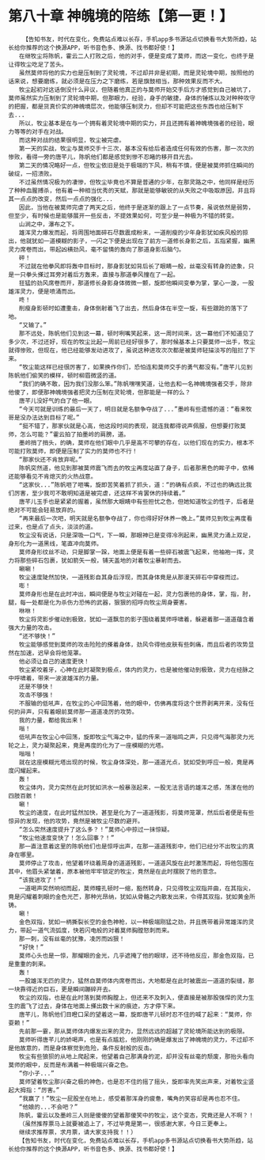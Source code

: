 # 第八十章 神魄境的陪练【第一更！】
        【告知书友，时代在变化，免费站点难以长存，手机app多书源站点切换看书大势所趋，站长给你推荐的这个换源APP，听书音色多、换源、找书都好使！】
       在继牧尘将陈帆，霍云二人打败之后，他的对手，便是变成了莫师，而这一变化，也终于是让得牧尘吃足了苦头。
       虽然莫师将他的实力也是压制到了灵轮境，不过却并非是初期，而是灵轮境中期，按照他的话来说，想要磨练，就必须是在压力之下磨练，若是旗鼓相当，那种效果反而不大。
       牧尘起初对这话倒没什么异议，但随着他真正的与莫师开始交手后方才感觉到自己被坑了，莫师虽然实力压制到了灵轮境中期，但那眼力，经验，身手的敏捷，身体的锤炼以及对种种攻守的把握，都是货真价实的神魄境层次，他能够压制灵力，但却不可能把这些东西也给压制下去...
       所以，牧尘基本是在与一个拥有着灵轮境中期的实力，并且还拥有着神魄境强者的经验，眼力等等的对手在对战。
       而这种对战的结果很明显，牧尘被完虐。
       第一天的实战，牧尘与莫师交手十三次，基本没有给后者造成任何有效的伤害，那一次次的惨败，看得一旁的唐芊儿，陈帆他们都是感觉到惨不忍睹的移开目光去。
       第二天的情况略好一点，但牧尘依旧是处于极端的下风，稍有不慎，便是被莫师抓住瞬间的破绽，一招溃败。
       不过虽然情况极为的凄惨，但牧尘毕竟也不算是普通的少年，在那灵路之中，他同样是经历了种种血腥搏杀，他有着一种相当优秀的天赋，那就是能够敏锐的从失败之中吸取原因，并且将其一点点的改变，然后一点点的强化...
       因此，当他在被莫师完虐了两天之后，他终于是逐渐的跟上了一点节奏，虽说依然是弱势，但至少，有时候也是能够展开一些反击，不提效果如何，可至少是一种极为不错的转变。
       山涧之中，瀑布之下。
       雄浑灵力爆发而起，将周围地面碎石尽数震成粉末，一道削瘦的少年身影犹如疾风般的掠出，他就犹如一道模糊的影子，一闪之下便是出现在了前方一道修长身影之后，五指紧握，幽黑灵力席卷而出，带起凶横劲风，毫不留情的轰向了那道身影后脑勺。
       砰！
       不过就在他拳风即将轰中目标时，那身影犹如背后长了眼睛一般，丝毫没有转身的迹象，只是一只拳头搽过耳旁对着后方轰来，直接与那道拳风撞在了一起。
       狂猛的劲风席卷而开，那道修长身影身体微微一颤，旋即他瞬间变拳为掌，掌心一漩，一股雄浑灵力，便是喷涌而出。
       咚！
       削瘦身影顿时如遭重击，身体倒射着飞了出去，然后身体在半空一旋，有些踉跄的落下了地。
       “又输了。”
       那不远处，陈帆他们见到这一幕，顿时咧嘴笑起来，这一周时间来，这一幕他们不知道见了多少次，不过还好，现在的牧尘比起一周前已经好很多了，那时候基本上只要莫师一出手，牧尘就得惨败，但现在，他已经能够发动进攻了，虽说这种进攻次次都是被莫师轻描淡写的阻拦了下来。
       “牧尘能这样已经很厉害了，如果换作你们，恐怕连和莫师交手的勇气都没有。”唐芊儿见到陈帆他们偷笑的模样，顿时柳眉微竖的道。
       “我们的确不敢，因为我们没那么笨。”陈帆嘿嘿笑道，让他去和一名神魄境强者交手，除非他傻了，即便那神魄境强者把灵力压制在灵轮境，但那能是一样的么？
       唐芊儿没好气的白了他一眼。
       “今天可就是训练的最后一天了，明日就是名额争夺战了...”墨岭有些遗憾的道：“看来牧哥是没办法达到目标了呢。”
       “挺不错了，那家伙就是心高，他这段时间的表现，就连我都得说声佩服，但想要打败莫师，怎么可能？”霍云拍了拍墨岭的肩膀，道。
       墨岭捎了捎头，的确，莫师在他们眼中几乎是高不可攀的存在，以他们现在的实力，根本不可能打败莫师，即便是压制了实力的莫师也不行！
       “那家伙还不肯放弃呢。”
       陈帆突然道，他见到那被莫师震飞而去的牧尘再度站直了身子，后者那黑色的眸子中，依稀还能够看见不肯熄灭的火热战意。
       “这家伙...”陈帆咂了咂嘴，旋即苦笑着抓了抓头，道：“的确有点疯，不过也的确远比我们厉害，至少我可不敢明知道是被完虐，还这样不肯罢休的持续着。”
       唐芊儿玉手也是紧紧的握着，虽然那大眼睛中有些担忧之色，但她知道牧尘的性子，后者是绝对不可能会轻易放弃的。
       “再来最后一次吧，明天就是名额争夺战了，你也得好好休养一晚上。”莫师见到牧尘再度看过来，也是点了点头，淡淡的道。
       牧尘没有说话，只是深吸一口气，下一瞬，那眼神已是变得冷冽起来，幽黑灵力涌上双足，身形化为一道黑线，笔直冲向莫师。
       莫师身形纹丝不动，只是脚掌一跺，地面上便是有着一些碎石被震飞起来，他袖袍一挥，灵力将那些碎石包裹，犹如箭矢一般，铺天盖地的对着牧尘暴射而去。
       唰唰！
       牧尘速度陡然加快，一道残影自其身后浮现，而其身体竟是从那漫天碎石中穿梭而过。
       嘭！
       莫师身形也是在此时冲出，瞬间便是与牧尘对碰在一起，灵力包裹他的身体，掌，指，肘，腿，每一处都是化为杀伤力恐怖的武器，狠狠的招呼向牧尘周身要害。
       咻咻！
       牧尘将灵影步催动到极致，犹如一道飘忽的影子围绕着莫师呼啸着，躲避着那一道道蕴含着强大力量的攻击。
       “还不够快！”
       牧尘能够感觉到莫师的攻击险险的搽着身体，劲风令得他皮肤有些刺痛，而且后者的攻势显然在加速，迟早会将他笼罩。
       他必须让自己的速度更快！
       牧尘紧咬着牙，心神在此时凝聚到极点，体内的灵力，也是被他催动到极致，灵力在经脉之中呼啸着，带来一波波雄浑的力量。
       还是不够快！
       攻击不够强！
       不服输的低吼声，在牧尘的心中回荡着，他的眼中，仿佛再度将这个世界剥离开来，没有任何的异声，只有着眼前莫师那一道道凌厉的攻势。
       我的力量，都给我出来！
       嗡！
       低吼声在牧尘心中回荡，旋即牧尘气海之中，猛的传来一道嗡鸣之声，只见得气海那灵力光轮之上，灵力凝聚起来，竟是再度的化为了一座模糊的光塔。
       嗡嗡！
       就在这座模糊光塔出现的时候，牧尘身体深处，那一道道光点，犹如受到呼应一般，竟是再度闪耀起来。
       轰！
       牧尘体内，灵力突然在此时犹如洪水一般暴涨起来，一股无法言语的雄浑之感，荡漾在他的四肢百骸！
       唰！
       牧尘的速度，在此时猛然加快，甚至是化为了一道道残影，将莫师笼罩，然后后者便是有些惊异的发现，他的攻势，竟然是被牧尘尽数的避开。
       “怎么突然速度提升了这么多？！”莫师心中掠过一抹惊疑。
       “牧尘他速度变快了！怎么回事？！”
       那一直注意着这里的陈帆他们也是惊呼出声，在那一道道残影中，他们已经分不出牧尘的真身在哪里。
       莫师停止了攻击，他望着环绕着周身的道道残影，一道道风旋在此时激荡而起，将他包围在其中，他眉头紧皱着，原本被他牢牢锁定的牧尘，竟然是在此时摆脱了他的意念。
       “该我进攻了！”
       一道喝声突然响彻而起，莫师瞳孔顿时一缩，豁然转身，只见得牧尘双指并曲，在其指尖，竟是闪耀着刺眼的金色光芒，那种光昂纳，犹如从骨骼之内散发出来，令得其双指，犹如黄金所铸。
       唰！
       金色双指，犹如一柄撕裂长空的金色神枪，以一种极端刚猛之劲，并且携带着异常雄浑的灵力，带起一道气流弧度，快若闪电般的对着莫师胸膛怒刺而来。
       那一刺，没有丝毫的犹豫，凌厉而凶狠！
       “好快！”
       莫师心头也是一惊，那耀眼的金光，几乎遮掩了他的眼球，还不待他反应，那金色双指，已是重重的刺来。
       轰！
       一股雄浑无匹的灵力，猛然自莫师体内席卷而出，大地都是在此时被震出一道道的裂缝，那一块靠得近的巨石，更是瞬间蹦碎开去。
       牧尘的双指，也是在此时落到莫师胸膛上，但还来不及刺入，便直接是被那股强悍的灵力生生的震飞了过去，身体在地面上搽出数十米的痕迹，方才停下来。
       唐芊儿，陈帆他们目瞪口呆的望着这一幕，旋即唐芊儿顿时忍不住的喊了起来：“莫师，你耍赖！”
       先前那一霎，那从莫师体内爆发出来的灵力，显然远远的超越了灵轮境所能达到的极限。
       莫师听得唐芊儿的娇喝声，也是有点尴尬，他刚刚的确是爆发出了神魄境的灵力，不过却不是他故意的，而是身体察觉到危险，条件反射般的反击。
       牧尘有些狼狈的从地上爬起来，他望着自己那满身的泥，却并没有丝毫的颓废，那抬头看向莫师的眼中，反而是布满着一种极端兴奋之色。
       “你小子...”
       莫师望着牧尘那兴奋之极的神色，也是忍不住的摇了摇头，旋即率先笑出声来，对着牧尘竖起大拇指：“厉害。”
       “我赢了！”牧尘一屁股坐在地上，感受着那浑身的疲惫，嘴角的笑容却是再也忍不住。
       “他娘的...不会吧？”
       陈帆，霍云以及墨岭三人则是傻傻的望着那傻笑中的牧尘，这个变态，究竟还是人不啊？！
       （虽然推荐票马上就要被追上了，不过毕竟是第一，很感谢大家，今日三更奉上。
       继续求推荐票，求月票，请大家支持我！！）
       【告知书友，时代在变化，免费站点难以长存，手机app多书源站点切换看书大势所趋，站长给你推荐的这个换源APP，听书音色多、换源、找书都好使！】